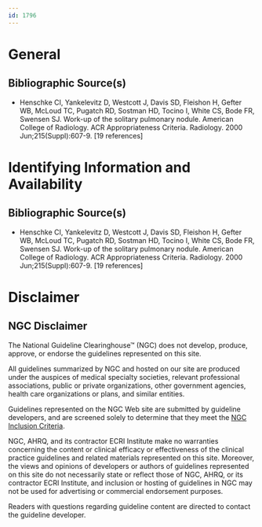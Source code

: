 ```yaml
---
id: 1796
---
```


# General

## Bibliographic Source(s)

- Henschke CI, Yankelevitz D, Westcott J, Davis SD, Fleishon H, Gefter WB, McLoud TC, Pugatch RD, Sostman HD, Tocino I, White CS, Bode FR, Swensen SJ. Work-up of the solitary pulmonary nodule. American College of Radiology. ACR Appropriateness Criteria. Radiology. 2000 Jun;215(Suppl):607-9. [19 references]

# Identifying Information and Availability

## Bibliographic Source(s)

- Henschke CI, Yankelevitz D, Westcott J, Davis SD, Fleishon H, Gefter WB, McLoud TC, Pugatch RD, Sostman HD, Tocino I, White CS, Bode FR, Swensen SJ. Work-up of the solitary pulmonary nodule. American College of Radiology. ACR Appropriateness Criteria. Radiology. 2000 Jun;215(Suppl):607-9. [19 references]

# Disclaimer

## NGC Disclaimer

The National Guideline Clearinghouse™ (NGC) does not develop, produce, approve, or endorse the guidelines represented on this site.

All guidelines summarized by NGC and hosted on our site are produced under the auspices of medical specialty societies, relevant professional associations, public or private organizations, other government agencies, health care organizations or plans, and similar entities.

Guidelines represented on the NGC Web site are submitted by guideline developers, and are screened solely to determine that they meet the [NGC Inclusion Criteria](/help-and-about/summaries/inclusion-criteria).

NGC, AHRQ, and its contractor ECRI Institute make no warranties concerning the content or clinical efficacy or effectiveness of the clinical practice guidelines and related materials represented on this site. Moreover, the views and opinions of developers or authors of guidelines represented on this site do not necessarily state or reflect those of NGC, AHRQ, or its contractor ECRI Institute, and inclusion or hosting of guidelines in NGC may not be used for advertising or commercial endorsement purposes.

Readers with questions regarding guideline content are directed to contact the guideline developer.

